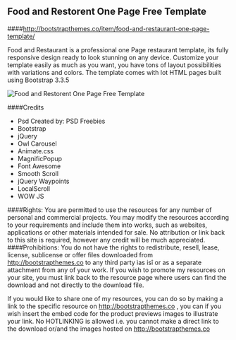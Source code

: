 ## Food and Restorent One Page Free Template



####http://bootstrapthemes.co/item/food-and-restaurant-one-page-template/


Food and Restaurant is a professional one Page restaurant template, its fully responsive design ready to look stunning on any device. 
Customize your template easily as much as you want, you have tons of layout possibilities with variations and colors. 
The template comes with lot HTML pages built using Bootstrap 3.3.5


![Food and Restorent One Page Free Template](https://raw.githubusercontent.com/bootstrapthemesco/food-and-restaurant-free-one-page-bootstrap-template/master/food_restaurant.jpg)




####Credits
* Psd Created by: PSD Freebies
* Bootstrap
* jQuery
* Owl Carousel
* Animate.css
* MagnificPopup
* Font Awesome
* Smooth Scroll
* jQuery Waypoints 
* LocalScroll  
* WOW JS










####Rights: 
You are permitted to use the resources for any number of personal and commercial projects.
You may modify the resources according to your requirements and include them into works, 
such as websites, applications or other materials intended for sale. No attribution or 
link back to this site is required, however any credit will be much appreciated.
####Prohibitions:
You do not have the rights to redistribute, resell, lease, license, sublicense or offer 
files downloaded from http://bootstrapthemes.co to any third party ìas isî or as a separate attachment 
from any of your work. If you wish to promote my resources on your site, you must link back 
to the resource page where users can find the download and not directly to the download file.

If you would like to share one of my resources, you can do so by making a link to the specific 
resource on http://bootstrapthemes.co , you can if you wish insert the embed code for the product previews images to illustrate your link. 
No HOTLINKING is allowed i.e. you cannot make a direct link to the download or/and the images hosted on http://bootstrapthemes.co
